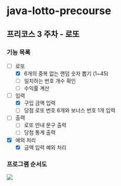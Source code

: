 # java-lotto-precourse

## 프리코스 3 주차 - 로또

### 기능 목록

- [ ] 로또
    - [x] 6개의 중복 없는 랜덤 숫자 뽑기 (1~45)
    - [ ] 일치하는 번호 개수 확인
    - [ ] 수익률 계산
- [ ] 입력
    - [x] 구입 금액 입력
    - [ ] 당첨 로또 번호 6개와 보너스 번호 1개 입력
- [ ] 출력
    - [ ] 로또 안내 문구 출력
    - [ ] 당첨 통계 출력
- [x] 예외 처리
    - [x] 금액 입력 예외 처리

### 프로그램 순서도

![](https://github.com/user-attachments/assets/c1190a84-b62b-46ec-9f7d-d7d899cf5bae)
